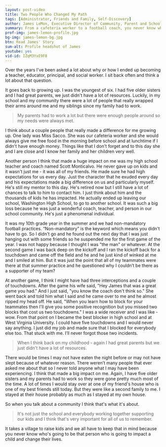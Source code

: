 ```yaml
---
layout: post-video
title: Two People Who Changed My Path
tags: [Administrator, Friends and Family, Self-Discovery] 
author: James LeMon, Executive Director of Community, Parent and School Outreach
summary: From a cafeteria worker to a football coach, you never know who will be that person that will impact a child and change their lives.
prof-img: james-lemon-profile.jpg
bg-img: james-lemon-bg.jpg
btn: Read James' Story
sum-alt: Profile headshot of James
youtube: yes
vid-id: IZqM3YxE9F8
---
```


Over the years I've been asked a lot about why or how I ended up becoming a teacher, educator, principal, and social worker. I sit back often and think a lot about that question. 

It goes back to growing up. I was the youngest of six. I had five older sisters and I had great parents, we just didn't have a lot of resources. Luckily, in my school and my community there were a lot of people that really wrapped their arms around me and my siblings since my family had to work. 

> My parents had to work a lot but there were enough people around so my needs were always met. 

I think about a couple people that really made a difference for me growing up. One lady was Miss Sacco. She was our cafeteria worker and she would always give me free food in the morning before school and at lunchtime if I didn't have enough money. Things like that I don't forget and to this day she and I are close and I know her family and her children very well. 

Another person I think that made a huge impact on me was my high school teacher and coach named Scott Monticalvo. He never gave up on kids and it wasn't just me - it was all of my friends. He made sure he had high expectations for us every day. Just the character that he exuded every day and his expectations made a big difference on us and particularly myself. He's still my mentor to this day. He's retired now but I still have a lot of chances to talk to him to contact him. I just think about him and the thousands of kids he has impacted. He actually ended up leaving our school, Washington High School, to go to another school. It was such a big loss because he was just a wonderful coach, teacher, and person in our school community. He's just a phenomenal individual. 

It was my 10th grade year in the summer and we had non-mandatory football practices. “Non-mandatory” is the keyword which means you didn't have to go. So I didn't go and he found out the next day that I was just hanging out with some friends so he suspended me for the first game of the year. I was not happy because I thought I was "the man" or whatever. At the second game I was back deep on the kickoff and I ran the kickoff back for a touchdown and came off the field and he and he just kind of winked at me and I smiled at him. But it was just the point that all of my teammates were there at that summer practice and he questioned why I couldn’t be there as a supporter of my team? 

At another game, I think I might have had three interceptions and a couple of touchdowns. After the game his wife said, "Hey James that was a great game you had." And I just said, "you know the coach don't think so." She went back and told him what I said and he came over to me and he almost ripped my head off. He said, "When you learn how to block for your teammates then I'll give you some positive recognition but you missed two blocks that cost us two touchdowns." I was a wide receiver and I was like - wow. From that point on I became the best blocker in high school and at West Virginia University. I could have five touchdowns and I would never say anything. I just did my job and made sure that I blocked for everybody else too. That stuck with me. I’ll never forgot those two incidents. 

> When I think back on my childhood - again I had great parents but we just didn't have a lot of resources. 

There would be times I may not have eaten the night before or may not have slept because of whatever reason. There weren’t many people that ever asked me about that so I never told anyone what I may have been experiencing. I think that made a big impact on me. Again, I have five older sisters and my parents had to work so they were gone pretty much most of the time. A lot of times I would stay over at one of my friend's house who is one of my best friends still today. But they were like a second family to me. I stayed at their house probably as much as I stayed at my own house. 

So when you talk about a community I think that's what it's about. 

> It's not just the school and everybody working together supporting our kids and I think that's very important for all of us to remember. 

It takes a village to raise kids and we all have to keep that in mind because you never know who's going to be that person who is going to impact a child and change their lives.
